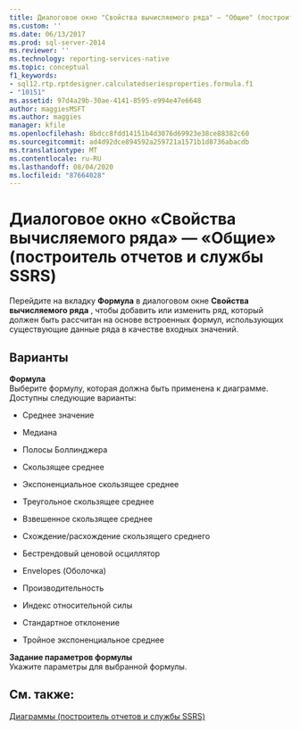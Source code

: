 ```yaml
---
title: Диалоговое окно "Свойства вычисляемого ряда" — "Общие" (построитель отчетов и службы SSRS) | Документация Майкрософт
ms.custom: ''
ms.date: 06/13/2017
ms.prod: sql-server-2014
ms.reviewer: ''
ms.technology: reporting-services-native
ms.topic: conceptual
f1_keywords:
- sql12.rtp.rptdesigner.calculatedseriesproperties.formula.f1
- "10151"
ms.assetid: 97d4a29b-30ae-4141-8595-e994e47e6648
author: maggiesMSFT
ms.author: maggies
manager: kfile
ms.openlocfilehash: 8bdcc8fdd14151b4d3076d69923e38ce88382c60
ms.sourcegitcommit: ad4d92dce894592a259721a1571b1d8736abacdb
ms.translationtype: MT
ms.contentlocale: ru-RU
ms.lasthandoff: 08/04/2020
ms.locfileid: "87664028"
---
```

# <a name="calculated-series-properties-dialog-box-general-report-builder-and-ssrs"></a>Диалоговое окно «Свойства вычисляемого ряда» — «Общие» (построитель отчетов и службы SSRS)
  Перейдите на вкладку **Формула** в диалоговом окне **Свойства вычисляемого ряда** , чтобы добавить или изменить ряд, который должен быть рассчитан на основе встроенных формул, использующих существующие данные ряда в качестве входных значений.  
  
## <a name="options"></a>Варианты  
 **Формула**  
 Выберите формулу, которая должна быть применена к диаграмме. Доступны следующие варианты:  
  
-   Среднее значение  
  
-   Медиана  
  
-   Полосы Боллинджера  
  
-   Скользящее среднее  
  
-   Экспоненциальное скользящее среднее  
  
-   Треугольное скользящее среднее  
  
-   Взвешенное скользящее среднее  
  
-   Схождение/расхождение скользящего среднего  
  
-   Бестрендовый ценовой осциллятор  
  
-   Envelopes (Оболочка)  
  
-   Производительность  
  
-   Индекс относительной силы  
  
-   Стандартное отклонение  
  
-   Тройное экспоненциальное среднее  
  
 **Задание параметров формулы**  
 Укажите параметры для выбранной формулы.  
  
## <a name="see-also"></a>См. также:  
 [Диаграммы (построитель отчетов и службы SSRS)](report-design/charts-report-builder-and-ssrs.md)  
  
  
